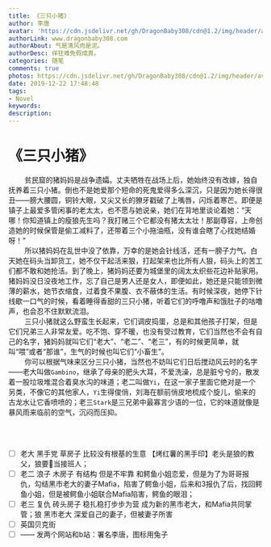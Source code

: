 ```yaml
---
title: 《三只小猪》
author: 李唐
avatar: 'https://cdn.jsdelivr.net/gh/DragonBaby308/cdn@1.2/img/header/avatar.jpg'
authorLink: www.dragonbaby308.com
authorAbout: 气是清风肉是泥。
authorDesc: 佯狂难免假成真。
categories: 随笔
comments: true
photos: https://cdn.jsdelivr.net/gh/DragonBaby308/cdn@1.2/img/header/avatar.jpg
date: 2019-12-22 17:48:48
tags:
- Novel  
keywords:
description:
---
```


#  《三只小猪》

&emsp; &emsp;贫民窟的猪妈妈是战争遗孀。丈夫牺牲在战场上后，她始终没有改嫁，独自抚养着三只小猪。倒也不是她爱那个短命的死鬼爱得多么深沉，只是因为她长得很丑——膀大腰圆，铜铃大眼，又尖又长的獠牙戳破了上嘴唇，闪烁着寒芒。即便是镇子上最爱多管闲事的老太太，也不愿与她说亲，她们在背地里谈论着她：“天哪！你知道镇上的瘦狼先生吗？我打赌三个它都没有猪太太壮！那副尊容，上帝创造她的时候保管是偷工减料了，还带着三个小拖油瓶，没有谁会瞎了心找她结婚呀！”  
&emsp; &emsp;所以猪妈妈在乱世中没了依靠，万幸的是她会针线活，还有一膀子力气。白天她在码头当卸货工，她不仅干起活来狠，打起架来也比所有人狠，码头上的苦工们都不敢和她抢活。到了晚上，猪妈妈还要为城堡里的阔太太织些花边补贴家用。猪妈妈没日没夜地工作，忘了自己是男人还是女人，即便如此，她还是只能领到微薄的薪水，她节衣缩食，过着食不果腹、衣不蔽体的生活。有时候深夜，她停下针线歇一口气的时候，看着睡得香甜的三只小猪，听着它们的呼噜声和饿肚子的咕噜声，也会忍不住默默流泪。  
&emsp; &emsp;三只小猪就这么野蛮生长起来，它们调皮捣蛋，总是和其他孩子打架，但是它们兄弟三人非常友爱。吃不饱、穿不暖，也没有受过教育，它们当然也不会有自己的名字，猪妈妈就叫它们“老大”、“老二”、“老三”，有的时候更简单，就叫“喂”或者“那谁”，生气的时候也叫它们“小畜生”。  
&emsp; &emsp;你可以根据气味来区分三只小猪，当然也不妨叫它们日后搅动风云时的名字——老大叫做`Gambino`，继承了母亲的肥头大耳，不爱洗澡，总是脏兮兮的，散发着一股垃圾堆混合着臭水沟的味道；老二叫做`Yi`，在这一家子里面它绝对是一个另类，不像它的其他家人，`Yi`生得俊俏，刘海在额前俏皮地梳成个旋儿，偷来的古龙水让它香喷喷的；老三`Stark`是三兄弟中最寡言少语的一位，它的味道就像是暴风雨来临前的空气，沉闷而压抑。  
&emsp; &emsp;
&emsp; &emsp;
&emsp; &emsp;
&emsp; &emsp;
&emsp; &emsp;
&emsp; &emsp;
&emsp; &emsp;
&emsp; &emsp;
&emsp; &emsp;
&emsp; &emsp;
&emsp; &emsp;






&emsp; &emsp;
- [ ] 老大  黑手党   草房子   比较没有根基的生意   【烤红薯的黑手印】老头是狼的教父，狼要🐷当接班人；
- [ ] 老二  浪子   木房子   有结构  但是不牢靠    和鳄鱼小姐恋爱，但是为了为哥哥报仇，勾结黑市老大的妻子Mafia，陷害了鳄鱼小姐，后来和3报仇了后，找回鳄鱼小姐，但是被鳄鱼小姐联合Mafia陷害，鳄鱼的眼泪；
- [ ] 老三  复仇   砖头房子   稳扎稳打步步为营  成为新的黑市老大，和Mafia共同掌管；狼   黑市老大   深爱自己的妻子，但被妻子所害    
- [ ] 英国贝克街   
- [ ]  ——      发两个网站和b站：署名李唐，图标用兔子
